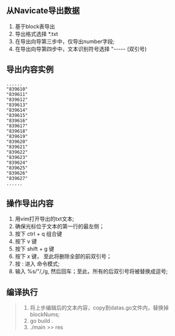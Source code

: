 ## 从Navicate导出数据
1. 基于block表导出
2. 导出格式选择 *.txt
3. 在导出向导第三步中，仅导出number字段;
4. 在导出向导第四步中，文本识别符号选择 "----- (双引号)

## 导出内容实例
```text
......
"839610"
"839611"
"839612"
"839613"
"839614"
"839615"
"839616"
"839617"
"839618"
"839619"
"839620"
"839621"
"839622"
"839623"
"839624"
"839625"
"839626"
"839627"
......
```

## 操作导出内容
1. 用vim打开导出的txt文本;
2. 确保光标位于文本的第一行的最左侧；
3. 按下 ctrl + q 组合键
4. 按下 v 键
5. 按下 shift + g 键
6. 按下 x 键， 至此将删除全部的前双引号；
7. 按 :  进入 命令模式;
8. 输入 %s/"/,/g, 然后回车；至此，所有的后双引号将被替换成逗号;

## 编译执行
> 1. 将上步编辑后的文本内容，copy到datas.go文件内，替换掉blockNums;
> 2. go build .
> 3. ./main >> res